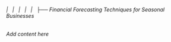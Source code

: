 ###### |   |   |   |   |   ├── Financial Forecasting Techniques for Seasonal Businesses

*Add content here*